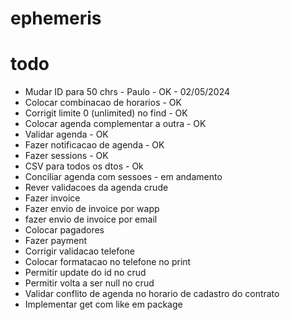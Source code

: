 # ephemeris

# todo
* Mudar ID para 50 chrs - Paulo - OK - 02/05/2024
* Colocar combinacao de horarios - OK
* Corrigit limite 0 (unlimited) no find - OK
* Colocar agenda complementar a outra - OK
* Validar agenda - OK
* Fazer notificacao de agenda - OK
* Fazer sessions - OK
* CSV para todos os dtos - Ok
* Conciliar agenda com sessoes - em andamento  
* Rever validacoes da agenda crude
* Fazer invoice
* Fazer envio de invoice por wapp
* fazer envio de invoice por email
* Colocar pagadores
* Fazer payment
* Corrigir validacao telefone
* Colocar formatacao no telefone no print
* Permitir update do id no crud
* Permitir volta a ser null no crud
* Validar conflito de agenda no horario de cadastro do contrato
* Implementar get com like em package